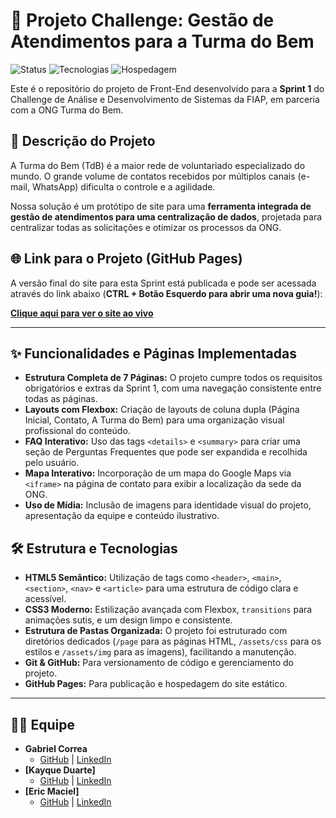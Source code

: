 # 🚀 Projeto Challenge: Gestão de Atendimentos para a Turma do Bem

![Status](https://img.shields.io/badge/Status-Sprint%201%20Concluído-brightgreen)
![Tecnologias](https://img.shields.io/badge/Tecnologias-HTML%20%26%20CSS-orange)
![Hospedagem](https://img.shields.io/badge/Hospedagem-GitHub%20Pages-blueviolet)

Este é o repositório do projeto de Front-End desenvolvido para a **Sprint 1** do Challenge de Análise e Desenvolvimento de Sistemas da FIAP, em parceria com a ONG Turma do Bem.

## 📝 Descrição do Projeto

A Turma do Bem (TdB) é a maior rede de voluntariado especializado do mundo. O grande volume de contatos recebidos por múltiplos canais (e-mail, WhatsApp) dificulta o controle e a agilidade. 

Nossa solução é um protótipo de site para uma **ferramenta integrada de gestão de atendimentos para uma centralização de dados**, projetada para centralizar todas as solicitações e otimizar os processos da ONG.

## 🌐 Link para o Projeto (GitHub Pages)

A versão final do site para esta Sprint está publicada e pode ser acessada através do link abaixo (**CTRL + Botão Esquerdo para abrir uma nova guia!**):

**[Clique aqui para ver o site ao vivo](https://gcorrea4.github.io/Challenge-Sprint/)**



---

## ✨ Funcionalidades e Páginas Implementadas

* **Estrutura Completa de 7 Páginas:** O projeto cumpre todos os requisitos obrigatórios e extras da Sprint 1, com uma navegação consistente entre todas as páginas.
* **Layouts com Flexbox:** Criação de layouts de coluna dupla (Página Inicial, Contato, A Turma do Bem) para uma organização visual profissional do conteúdo.
* **FAQ Interativo:** Uso das tags `<details>` e `<summary>` para criar uma seção de Perguntas Frequentes que pode ser expandida e recolhida pelo usuário.
* **Mapa Interativo:** Incorporação de um mapa do Google Maps via `<iframe>` na página de contato para exibir a localização da sede da ONG.
* **Uso de Mídia:** Inclusão de imagens para identidade visual do projeto, apresentação da equipe e conteúdo ilustrativo.

## 🛠️ Estrutura e Tecnologias

* **HTML5 Semântico:** Utilização de tags como `<header>`, `<main>`, `<section>`, `<nav>` e `<article>` para uma estrutura de código clara e acessível.
* **CSS3 Moderno:** Estilização avançada com Flexbox, `transitions` para animações sutis, e um design limpo e consistente.
* **Estrutura de Pastas Organizada:** O projeto foi estruturado com diretórios dedicados (`/page` para as páginas HTML, `/assets/css` para os estilos e `/assets/img` para as imagens), facilitando a manutenção.
* **Git & GitHub:** Para versionamento de código e gerenciamento do projeto.
* **GitHub Pages:** Para publicação e hospedagem do site estático.

---

## 👨‍💻 Equipe

* **Gabriel Correa**
    * [GitHub](https://github.com/gcorrea4) | [LinkedIn](https://www.linkedin.com/in/SEU-PERFIL-AQUI)
* **[Kayque Duarte]**
    * [GitHub](https://github.com/Kayque2012) | [LinkedIn](https://www.linkedin.com/in/kayque-duarte-b24313361?utm_source=share&utm_campaign=share_via&utm_content=profile&utm_medium=ios_app)
* **[Eric Maciel]**
    * [GitHub](https://github.com/Eric-devops-tech) | [LinkedIn](https://www.linkedin.com/in/eric-maciel-144058389?utm_source=share&utm_campaign=share_via&utm_content=profile&utm_medium=ios_app)